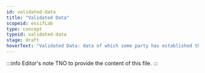```yaml
---
id: validated-data
title: "Validated Data"
scopeid: essifLab
type: concept
typeid: validated-data
stage: draft
hoverText: "Validated Data: data of which some party has established that it is valid, and hence can be used, for some specific purpose(s)."
---
```


:::info Editor's note
TNO to provide the content of this file.
:::

